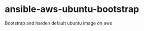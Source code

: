ansible-aws-ubuntu-bootstrap
============================

Bootstrap and harden default ubuntu image on aws
